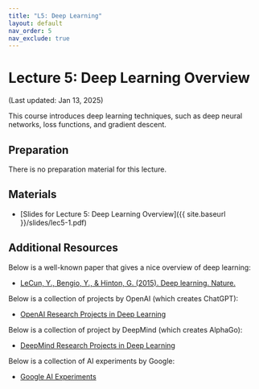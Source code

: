 ```yaml
---
title: "L5: Deep Learning"
layout: default
nav_order: 5
nav_exclude: true
---
```


# Lecture 5: Deep Learning Overview

(Last updated: Jan 13, 2025)

This course introduces deep learning techniques, such as deep neural networks, loss functions, and gradient descent.

## Preparation

There is no preparation material for this lecture.

## Materials

- [Slides for Lecture 5: Deep Learning Overview]({{ site.baseurl }}/slides/lec5-1.pdf)

## Additional Resources

Below is a well-known paper that gives a nice overview of deep learning:
- [LeCun, Y., Bengio, Y., & Hinton, G. (2015). Deep learning. Nature.](https://www.cs.toronto.edu/~hinton/absps/NatureDeepReview.pdf)

Below is a collection of projects by OpenAI (which creates ChatGPT):
- [OpenAI Research Projects in Deep Learning](https://openai.com/research/)

Below is a collection of project by DeepMind (which creates AlphaGo):
- [DeepMind Research Projects in Deep Learning](https://www.deepmind.com/research)

Below is a collection of AI experiments by Google:
- [Google AI Experiments](https://experiments.withgoogle.com/collection/ai)